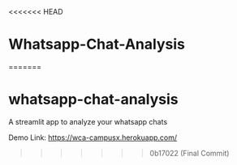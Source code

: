 <<<<<<< HEAD
# Whatsapp-Chat-Analysis
=======
# whatsapp-chat-analysis
A streamlit app to analyze your whatsapp chats

Demo Link: https://wca-campusx.herokuapp.com/
>>>>>>> 0b17022 (Final Commit)

